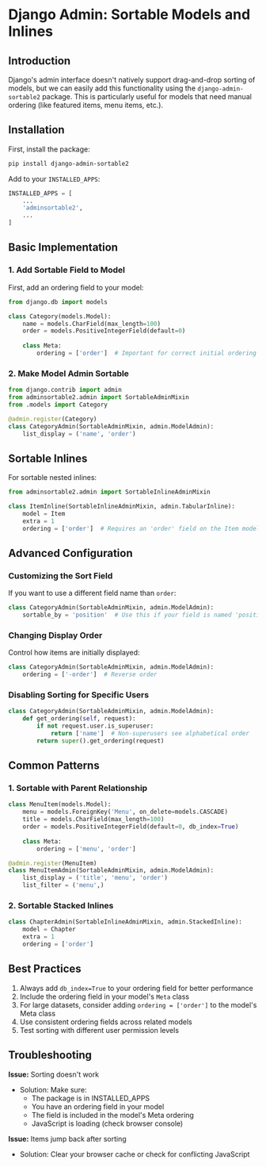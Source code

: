 # Django Admin: Sortable Models and Inlines

## Introduction

Django's admin interface doesn't natively support drag-and-drop sorting of models, but we can easily add this functionality using the `django-admin-sortable2` package. This is particularly useful for models that need manual ordering (like featured items, menu items, etc.).

## Installation

First, install the package:

```bash
pip install django-admin-sortable2
```

Add to your `INSTALLED_APPS`:

```python
INSTALLED_APPS = [
    ...
    'adminsortable2',
    ...
]
```

## Basic Implementation

### 1. Add Sortable Field to Model

First, add an ordering field to your model:

```python
from django.db import models

class Category(models.Model):
    name = models.CharField(max_length=100)
    order = models.PositiveIntegerField(default=0)
    
    class Meta:
        ordering = ['order']  # Important for correct initial ordering
```

### 2. Make Model Admin Sortable

```python
from django.contrib import admin
from adminsortable2.admin import SortableAdminMixin
from .models import Category

@admin.register(Category)
class CategoryAdmin(SortableAdminMixin, admin.ModelAdmin):
    list_display = ('name', 'order')
```

## Sortable Inlines

For sortable nested inlines:

```python
from adminsortable2.admin import SortableInlineAdminMixin

class ItemInline(SortableInlineAdminMixin, admin.TabularInline):
    model = Item
    extra = 1
    ordering = ['order']  # Requires an 'order' field on the Item model
```

## Advanced Configuration

### Customizing the Sort Field

If you want to use a different field name than `order`:

```python
class CategoryAdmin(SortableAdminMixin, admin.ModelAdmin):
    sortable_by = 'position'  # Use this if your field is named 'position'
```

### Changing Display Order

Control how items are initially displayed:

```python
class CategoryAdmin(SortableAdminMixin, admin.ModelAdmin):
    ordering = ['-order']  # Reverse order
```

### Disabling Sorting for Specific Users

```python
class CategoryAdmin(SortableAdminMixin, admin.ModelAdmin):
    def get_ordering(self, request):
        if not request.user.is_superuser:
            return ['name']  # Non-superusers see alphabetical order
        return super().get_ordering(request)
```

## Common Patterns

### 1. Sortable with Parent Relationship

```python
class MenuItem(models.Model):
    menu = models.ForeignKey('Menu', on_delete=models.CASCADE)
    title = models.CharField(max_length=100)
    order = models.PositiveIntegerField(default=0, db_index=True)
    
    class Meta:
        ordering = ['menu', 'order']

@admin.register(MenuItem)
class MenuItemAdmin(SortableAdminMixin, admin.ModelAdmin):
    list_display = ('title', 'menu', 'order')
    list_filter = ('menu',)
```

### 2. Sortable Stacked Inlines

```python
class ChapterAdmin(SortableInlineAdminMixin, admin.StackedInline):
    model = Chapter
    extra = 1
    ordering = ['order']
```

## Best Practices

1. Always add `db_index=True` to your ordering field for better performance
2. Include the ordering field in your model's `Meta` class
3. For large datasets, consider adding `ordering = ['order']` to the model's Meta class
4. Use consistent ordering fields across related models
5. Test sorting with different user permission levels

## Troubleshooting

**Issue:** Sorting doesn't work
- Solution: Make sure:
  - The package is in INSTALLED_APPS
  - You have an ordering field in your model
  - The field is included in the model's Meta ordering
  - JavaScript is loading (check browser console)

**Issue:** Items jump back after sorting
- Solution: Clear your browser cache or check for conflicting JavaScript
